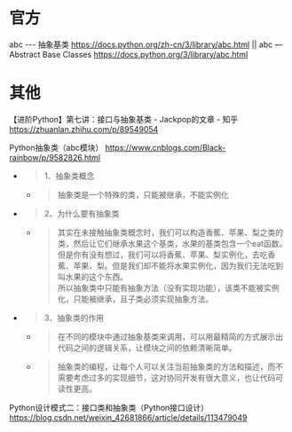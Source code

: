 
# 官方

abc --- 抽象基类 https://docs.python.org/zh-cn/3/library/abc.html || abc — Abstract Base Classes https://docs.python.org/3/library/abc.html

# 其他

【进阶Python】第七讲：接口与抽象基类 - Jackpop的文章 - 知乎 https://zhuanlan.zhihu.com/p/89549054

Python抽象类（abc模块） https://www.cnblogs.com/Black-rainbow/p/9582826.html
- > 1、抽象类概念
  * > 抽象类是一个特殊的类，只能被继承，不能实例化
- > 2、为什么要有抽象类
  * > 其实在未接触抽象类概念时，我们可以构造香蕉、苹果、梨之类的类，然后让它们继承水果这个基类，水果的基类包含一个eat函数。 <br> 但是你有没有想过，我们可以将香蕉、苹果、梨实例化，去吃香蕉、苹果、梨。但是我们却不能将水果实例化，因为我们无法吃到叫水果的这个东西。 <br> 所以抽象类中只能有抽象方法（没有实现功能），该类不能被实例化，只能被继承，且子类必须实现抽象方法。
- > 3、抽象类的作用
  * > 在不同的模块中通过抽象基类来调用，可以用最精简的方式展示出代码之间的逻辑关系，让模块之间的依赖清晰简单。
  * > 抽象类的编程，让每个人可以关注当前抽象类的方法和描述，而不需要考虑过多的实现细节，这对协同开发有很大意义，也让代码可读性更高。

Python设计模式二：接口类和抽象类（Python接口设计） https://blog.csdn.net/weixin_42681866/article/details/113479049
